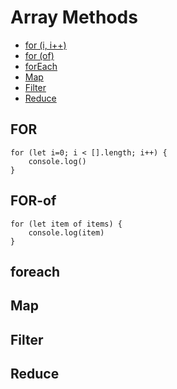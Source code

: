 # Array Methods

* [for (i, i++)](#for)
* [for (of)](#for-of)
* [forEach](#foreach)
* [Map](#map)
* [Filter](#filter)
* [Reduce](#reduce)

## FOR

```
for (let i=0; i < [].length; i++) {
    console.log()
}
```
## FOR-of

```
for (let item of items) {
    console.log(item)
}
```

## foreach

## Map

## Filter

## Reduce

